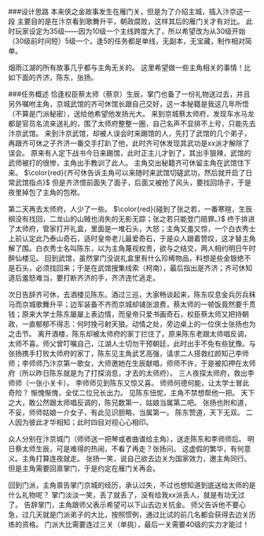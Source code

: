 ###设计思路
本来侠之金故事发生在雁门关，但是为了介绍主城，插入汴京这一段
主要目的是在汴京看到歌舞升平，朝政腐败，这样其后的雁门关才有对比。
此时玩家设定为35级——因为10级一个主线跨度大了，所以希望改为从30级开始（30级前时间短）5级一个。逢5的任务都是单线，无副本，无宝藏，制作相对简单。

烟雨江湖的所有故事几乎都与主角无关的。
这里希望做一些主角相关的事情！比如下面的齐济，陈东，张扬。

###任务概述
恰逢权臣蔡太师（蔡京）生辰，掌门也备了一份礼物送过去，并且另外嘱咐主角，京城武馆的齐可休馆长跟自己交好，这一本秘籍是我这几年所悟（不算是门派秘密），送给他希望他发扬光大。
来到京城蔡太师府，发现车水马龙都是官员名流来送礼的，围了太师府整整一圈，自己名声不显排不上号，只能先去汴京武馆。
来到汴京武馆，却被人误会时来踢馆的人，先打了武馆的几个弟子，再跟齐可休之子齐济一番交手打趴了他，此时齐可休发现其武功是xx派才解除了误会。
原来有人定下战书今日来踢馆，此时正主儿才到了，其出手狠辣，武馆的武师被打的很惨，主角出手教训了此人。
主角交出秘籍齐可休留主角在武馆住下来。
$\color{red}{齐可休告诉主角可以来随时来武馆切磋武功，然后就开启了日常武馆指点}$
但是齐济恨前面失了面子，后面又被抢了风头，要找回场子，于是夜里掉包了主角的包袱。

第二天再去太师府，人少了一些。
$\color{red}{碰到了张之若，一番寒暄，生辰纲没有找回，二龙山的山贼也消失的无影无踪；张之若只能登门赔罪。}$
终于排进了太师府，管家打开礼盒，里面是一堆石头，大怒；主角又羞又惊，一个白衣秀士上前认定此乃泰山奇石，适时皇帝老儿最爱奇石，于是众人跟着赞叹，这才替主角解了围。白衣秀士名叫陈东，以为主角蔑视权贵，欲与之结交，两人相约明日午时醉仙楼见。
回到武馆，虽然掌门没说礼盒里有什么珍稀物品，料想是些金银绝不是石头，必须找回来；于是在武馆搜集线索（柯南），最后指出是齐济；齐可休知道后羞怒难当，要打断齐济的手，齐济连忙逃走。

次日告辞齐可休，去酒楼见陈东。酒过三巡，大家畅谈起来，陈东叹息金兵厉兵秣马而京城歌舞升平；边军装备不齐而京城却铺张浪费，蔡太师的一顿饭竟然要千贯钱；原来大学士陈东屡屡上表边情，而皇帝只爱书画奇石，权臣蔡太师又把持朝政，一直郁郁不得志：何时挽弓射天狼。动情之处，旁边桌上的一位侠士张扬也为之击节。
离开酒楼，陈东却被太师府的家丁拦住了，原来陈东老跟太师唱反调，太师不喜。师父曾叮嘱自己，江湖人士切勿干预朝廷，此时出手不免有些犹豫。与张扬携手打败太师府的家丁，陈东见主角武艺高强，请求二人搭救红颜知己李师师；李师师乃汴京第一歌女，大师邀她在生辰献唱，师师不许，于是被扣押在太师府（所以昨日陈东就是为了打探消息，才去的太师府）。
三人夜探太师府，救出李师师（一张小关卡）。
李师师见到陈东又惊又喜。
师师何德何能，让太学士冒此奇险？
惭愧惭愧，全仗二位兄长出力。
见陈东忸怩，主角不禁想帮他一把。
天下之大，敢公然跟太师唱反调的，陈兄数第一，姑娘当属第二吧。
张扬也附和道，不妥，师师姑娘一介女子，有此见识胆略，当属第一。
陈东赞道，天下无双。
二人因为彼此才华相知；此时四目对视心心相印。

众人分别在汴京城门（师师送一把琴或者曲谱给主角），送走陈东和李师师后。
明日蔡太师生辰，可是难得的热闹，不看了再走？张扬问。
这虚假的繁华，有何意义。主角打算连夜就走。
张扬一笑，说自己欲去边关为国家效力，邀主角同行。
但是主角需要回禀掌门，于是约定在雁门关再会。

回到门派，主角禀告掌门京城的经历，承认过失，不过也想知道到底送给太师的是什么礼物呢？
掌门淡淡一笑，丢了就丢了，没有给我xx派丢人，就是有功无过了。
告辞掌门，主角跟师父表示希望可以下山去边关抗金。
师父告诉他不要心急，过几天就是门派弟子的大比，按照惯例，通过比试的前几名都会获得去边关历练的资格。
门派大比需要连过三关（单挑），最后一关需要40级的实力才能过！
